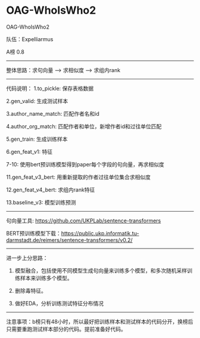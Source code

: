 # OAG-WhoIsWho2
OAG-WhoIsWho2

队伍：Expelliarmus

A榜 0.8

---

整体思路：求句向量 --> 求相似度 --> 求组内rank

---

代码说明：
1.to_pickle: 保存表格数据

2.gen_valid: 生成测试样本

3.author_name_match: 匹配作者名和id

4.author_org_match: 匹配作者和单位，新增作者id和过往单位匹配

5.gen_train: 生成训练样本

6.gen_feat_v1: 特征

7-10: 使用bert预训练模型得到paper每个字段的句向量，再求相似度

11.gen_feat_v3_bert: 用重新提取的作者过往单位集合求相似度

12.gen_feat_v4_bert: 求组内rank特征

13.baseline_v3: 模型训练预测

---

句向量工具: https://github.com/UKPLab/sentence-transformers

BERT预训练模型下载：https://public.ukp.informatik.tu-darmstadt.de/reimers/sentence-transformers/v0.2/

---

进一步上分思路：
1. 模型融合，包括使用不同模型生成句向量来训练多个模型，和多次随机采样训练样本来训练多个模型。

2. 删除毒特征。

3. 做好EDA，分析训练测试特征分布情况


---

注意事项：b榜只有48小时，所以最好把训练样本和测试样本的代码分开，换榜后只需要重跑测试样本部分的代码。提前准备好代码。
